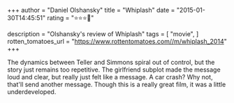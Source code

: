 +++
author = "Daniel Olshansky"
title = "Whiplash"
date = "2015-01-30T14:45:51"
rating = "⭐⭐⭐🌟"

description = "Olshansky's review of Whiplash"
tags = [
    "movie",
]
rotten_tomatoes_url = "https://www.rottentomatoes.com//m/whiplash_2014"
+++

The dynamics between Teller and Simmons spiral out of control, but the story just remains too repetitive. The girlfriend subplot made the message loud and clear, but really just felt like a message. A car crash? Why not, that'll send another message. Though this is a really great film, it was a little underdeveloped.
